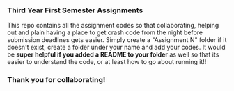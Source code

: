 ### Third Year First Semester Assignments
This repo contains all the assignment codes so that collaborating, helping out and plain having a place to get crash code from the night before submission deadlines gets easier. Simply create a "Assignment N" folder if it doesn't exist, create a folder under your name and add your codes. It would be **super helpful if you added a README to your folder** as well so that its easier to understand the code, or at least how to go about running it!!

### Thank you for collaborating!

